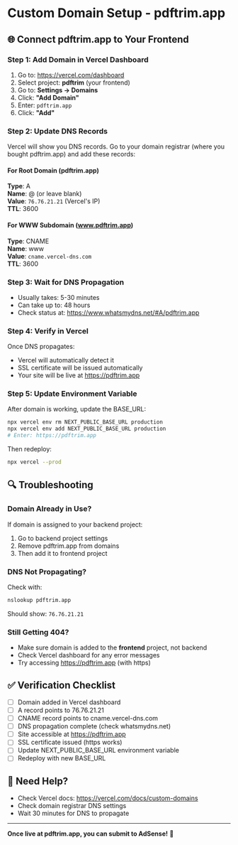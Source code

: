 # Custom Domain Setup - pdftrim.app

## 🌐 Connect pdftrim.app to Your Frontend

### Step 1: Add Domain in Vercel Dashboard

1. Go to: https://vercel.com/dashboard
2. Select project: **pdftrim** (your frontend)
3. Go to: **Settings → Domains**
4. Click: **"Add Domain"**
5. Enter: `pdftrim.app`
6. Click: **"Add"**

### Step 2: Update DNS Records

Vercel will show you DNS records. Go to your domain registrar (where you bought pdftrim.app) and add these records:

#### For Root Domain (pdftrim.app)

**Type**: A  
**Name**: @ (or leave blank)  
**Value**: `76.76.21.21` (Vercel's IP)  
**TTL**: 3600

#### For WWW Subdomain (www.pdftrim.app)

**Type**: CNAME  
**Name**: www  
**Value**: `cname.vercel-dns.com`  
**TTL**: 3600

### Step 3: Wait for DNS Propagation

- Usually takes: 5-30 minutes
- Can take up to: 48 hours
- Check status at: https://www.whatsmydns.net/#A/pdftrim.app

### Step 4: Verify in Vercel

Once DNS propagates:
- Vercel will automatically detect it
- SSL certificate will be issued automatically
- Your site will be live at https://pdftrim.app

### Step 5: Update Environment Variable

After domain is working, update the BASE_URL:

```bash
npx vercel env rm NEXT_PUBLIC_BASE_URL production
npx vercel env add NEXT_PUBLIC_BASE_URL production
# Enter: https://pdftrim.app
```

Then redeploy:
```bash
npx vercel --prod
```

## 🔍 Troubleshooting

### Domain Already in Use?

If domain is assigned to your backend project:

1. Go to backend project settings
2. Remove pdftrim.app from domains
3. Then add it to frontend project

### DNS Not Propagating?

Check with:
```bash
nslookup pdftrim.app
```

Should show: `76.76.21.21`

### Still Getting 404?

- Make sure domain is added to the **frontend** project, not backend
- Check Vercel dashboard for any error messages
- Try accessing https://pdftrim.app (with https)

## ✅ Verification Checklist

- [ ] Domain added in Vercel dashboard
- [ ] A record points to 76.76.21.21
- [ ] CNAME record points to cname.vercel-dns.com
- [ ] DNS propagation complete (check whatsmydns.net)
- [ ] Site accessible at https://pdftrim.app
- [ ] SSL certificate issued (https works)
- [ ] Update NEXT_PUBLIC_BASE_URL environment variable
- [ ] Redeploy with new BASE_URL

## 📧 Need Help?

- Check Vercel docs: https://vercel.com/docs/custom-domains
- Check domain registrar DNS settings
- Wait 30 minutes for DNS to propagate

---

**Once live at pdftrim.app, you can submit to AdSense!** 🚀
